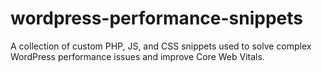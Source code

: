 # wordpress-performance-snippets
A collection of custom PHP, JS, and CSS snippets used to solve complex WordPress performance issues and improve Core Web Vitals.
